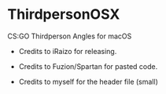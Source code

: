 # ThirdpersonOSX
CS:GO Thirdperson Angles for macOS

- Credits to iRaizo for releasing.

- Credits to Fuzion/Spartan for pasted code.

- Credits to myself for the header file (small)


